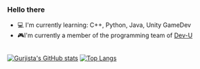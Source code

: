 ### Hello there

- 💻 I'm currently learning: C++, Python, Java, Unity GameDev
- 🎮I'm currently a member of the programming team of [Dev-U](https://dev-unifei.github.io/)

##
[![Gurjista's GitHub stats](https://github-readme-stats.vercel.app/api?username=Gurjista&hide=issues,stars&count_private=true&theme=tokyonight#gh-dark-mode-only)](https://github.com/Gurjista/github-readme-stats#gh-dark-mode-only) [![Top Langs](https://github-readme-stats.vercel.app/api/top-langs/?username=Gurjista&theme=tokyonight#gh-dark-mode-only)](https://github.com/Gurjista/github-readme-stats#gh-dark-mode-only)





<!--
**Gurjista/gurjista** is a ✨ _special_ ✨ repository because its `README.md` (this file) appears on your GitHub profile.

Here are some ideas to get you started:

- 🔭 I’m currently working on ...
- 🌱 I’m currently learning ...
- 👯 I’m looking to collaborate on ...
- 🤔 I’m looking for help with ...
- 💬 Ask me about ...
- 📫 How to reach me: ...
- 😄 Pronouns: ...
- ⚡ Fun fact: ...
<!-- git stats 
-->
